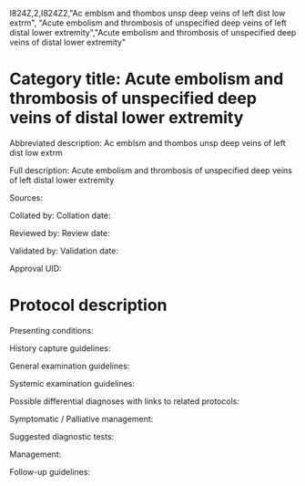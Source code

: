 I824Z,2,I824Z2,"Ac emblsm and thombos unsp deep veins of left dist low extrm", "Acute embolism and thrombosis of unspecified deep veins of left distal lower extremity","Acute embolism and thrombosis of unspecified deep veins of distal lower extremity"
# Category title: Acute embolism and thrombosis of unspecified deep veins of distal lower extremity

Abbreviated description: Ac emblsm and thombos unsp deep veins of left dist low extrm

Full description: Acute embolism and thrombosis of unspecified deep veins of left distal lower extremity

Sources:

Collated by:
Collation date:

Reviewed by:
Review date:

Validated by:
Validation date:

Approval UID:

# Protocol description

Presenting conditions:

History capture guidelines:

General examination guidelines:

Systemic examination guidelines:

Possible differential diagnoses with links to related protocols:

Symptomatic / Palliative management:

Suggested diagnostic tests:

Management:

Follow-up guidelines:
